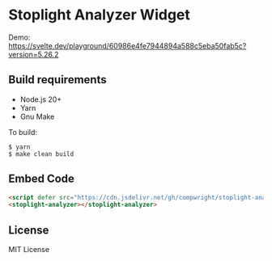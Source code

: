 # Stoplight Analyzer Widget

Demo: https://svelte.dev/playground/60986e4fe7944894a588c5eba50fab5c?version=5.26.2

## Build requirements

* Node.js 20+
* Yarn
* Gnu Make

To build:

```
$ yarn
$ make clean build
```

## Embed Code

```html
<script defer src="https://cdn.jsdelivr.net/gh/compwright/stoplight-analyzer-embed@v1.0.1/build/stoplight-analyzer.min.js"></script>
<stoplight-analyzer></stoplight-analyzer>
```

## License

MIT License
